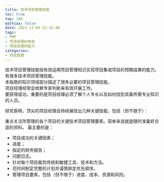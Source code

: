 ```yaml
---
title: 技术项目管理技能
toc: true
top: 100
mathjax: false
date: 2021-12-04 22:31:46
tags:
- PMP
- 项目经理的角色
- 项目经理的能力
categories:
- 项目管理
---
```

技术项目管理技能指有效运用项目管理知识实现项目集或项目的预期成果的能力。  
有很多技术项目管理技能。  
本指南的知识领域部分描述了很多必要的项目管理技能。  
项目经理经常会依赖专家判断来有效开展工作。  
要获得成功，重要的是项目经理必须了解个人专长以及如何找到具备所需专业知识的人员。

研究表明，顶尖的项目经理会持续展现出几种关键技能，包括（但不限于）：

重点关注所管理的各个项目的关键技术项目管理要素。简单来说就是随时准备好合适的资料。
最主要的是：

- 项目成功的关键因素；
- 进度；
- 指定的财务报告；
- 问题日志。
- 针对每个项目裁剪传统和敏捷工具、技术和方法。
- 花时间制定完整的计划并谨慎排定优先顺序。
- 管理项目要素，包括（但不限于）进度、成本、资源和风险。
